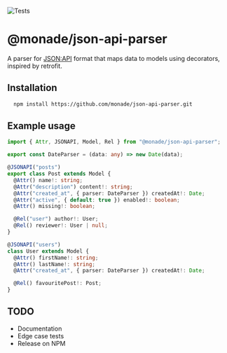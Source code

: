 ![Tests](https://github.com/monade/json-api-parser/actions/workflows/test.yml/badge.svg)

# @monade/json-api-parser

A parser for [JSON:API](https://jsonapi.org/) format that maps data to models using decorators, inspired by retrofit.

## Installation

```bash
  npm install https://github.com/monade/json-api-parser.git
```

## Example usage

```typescript
import { Attr, JSONAPI, Model, Rel } from "@monade/json-api-parser";

export const DateParser = (data: any) => new Date(data);

@JSONAPI("posts")
export class Post extends Model {
  @Attr() name!: string;
  @Attr("description") content!: string;
  @Attr("created_at", { parser: DateParser }) createdAt!: Date;
  @Attr("active", { default: true }) enabled!: boolean;
  @Attr() missing!: boolean;

  @Rel("user") author!: User;
  @Rel() reviewer!: User | null;
}

@JSONAPI("users")
class User extends Model {
  @Attr() firstName!: string;
  @Attr() lastName!: string;
  @Attr("created_at", { parser: DateParser }) createdAt!: Date;

  @Rel() favouritePost!: Post;
}
```

## TODO
* Documentation
* Edge case tests
* Release on NPM

